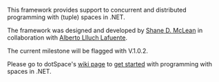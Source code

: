 This framework provides support to concurrent and distributed programming with (tuple) spaces in .NET.

The framework was designed and developed by [Shane D. McLean](https://github.com/sequenze) in collaboration with [Alberto Llluch Lafuente](https://github.com/albertolluch).

The current milestone will be flagged with V.1.0.2.

Please go to dotSpace's [wiki page](https://github.com/pSpaces/dotSpace/wiki) to [get started](https://github.com/pSpaces/dotSpace/wiki/getting-started) with programming with spaces in .NET.
